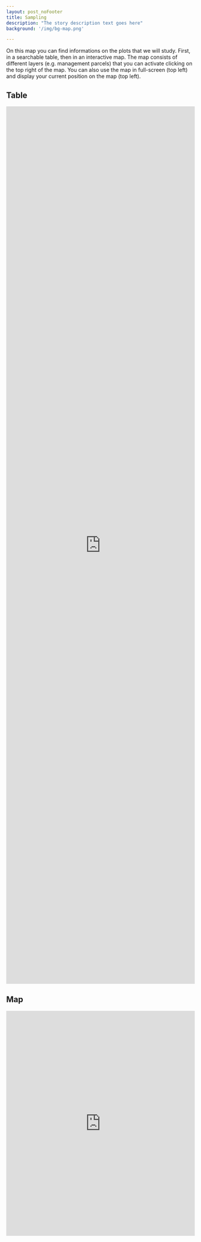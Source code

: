 ```yaml
---
layout: post_noFooter
title: Sampling
description: "The story description text goes here"
background: '/img/bg-map.png'

---
```


On this map you can find informations on the plots that we will study. First, in a searchable table, then in an interactive map.
The map consists of different layers (e.g. management parcels) that you can activate clicking on the top right of the map. You can also use the map in full-screen (top left) and display your current position on the map (top left).

## Table
<iframe src="https://marco-barandun.github.io/iwrw/R_files/plot-table.html" 
height="60%" width="100%" style="border:0;" ></iframe>


## Map
<iframe src="https://marco-barandun.github.io/iwrw/R_files/plot-map.html" height="600px" width="100%" style="border:none;"></iframe>
